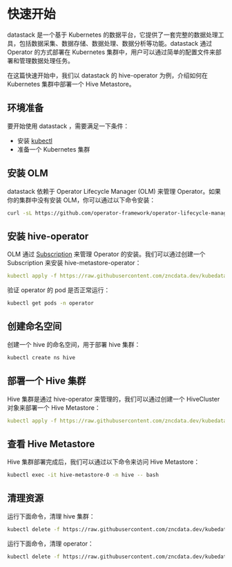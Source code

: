 
# 快速开始

datastack 是一个基于 Kubernetes 的数据平台，它提供了一套完整的数据处理工具，包括数据采集、数据存储、数据处理、数据分析等功能。datastack 通过 Operator 的方式部署在 Kubernetes 集群中，用户可以通过简单的配置文件来部署和管理数据处理任务。

在这篇快速开始中，我们以 datastack 的 hive-operator 为例，介绍如何在 Kubernetes 集群中部署一个 Hive Metastore。

## 环境准备

要开始使用 datastack ，需要满足一下条件：

- 安装 [kubectl](https://kubernetes.io/docs/tasks/tools/#kubectl)
- 准备一个 Kubernetes 集群

## 安装 OLM

datastack 依赖于 Operator Lifecycle Manager (OLM) 来管理 Operator。如果你的集群中没有安装 OLM，你可以通过以下命令安装：

```bash
curl -sL https://github.com/operator-framework/operator-lifecycle-manager/releases/download/v0.25.0/install.sh | bash -s v0.25.0
```

## 安装 hive-operator

OLM 通过 [Subscription](https://olm.operatorframework.io/docs/concepts/subscriptions/) 来管理 Operator 的安装。我们可以通过创建一个 Subscription 来安装 hive-metastore-operator：

```yaml
kubectl apply -f https://raw.githubusercontent.com/zncdata.dev/kubedatastack/main/examples/hive/olm-subscriptions.yaml
```

验证 operator 的 pod 是否正常运行：

```bash
kubectl get pods -n operator
```

## 创建命名空间

创建一个 hive 的命名空间，用于部署 hive 集群：

```bash
kubectl create ns hive
```

## 部署一个 Hive 集群

Hive 集群是通过 hive-operator 来管理的，我们可以通过创建一个 HiveCluster 对象来部署一个 Hive Metastore：

```yaml
kubectl apply -f https://raw.githubusercontent.com/zncdata.dev/kubedatastack/main/examples/hive/hive-metastore.yaml
```

## 查看 Hive Metastore

Hive 集群部署完成后，我们可以通过以下命令来访问 Hive Metastore：

```bash
kubectl exec -it hive-metastore-0 -n hive -- bash
```

## 清理资源

运行下面命令，清理 hive 集群：

```bash
kubectl delete -f https://raw.githubusercontent.com/zncdata.dev/kubedatastack/main/examples/hive/hive-cluster.yaml
```

运行下面命令，清理 operator：

```bash
kubectl delete -f https://raw.githubusercontent.com/zncdata.dev/kubedatastack/main/examples/hive/olm-subscriptions.yaml
```
